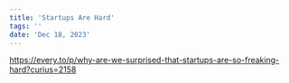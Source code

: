 ```yaml
---
title: 'Startups Are Hard'
tags: ''
date: 'Dec 18, 2023'
---
```


https://every.to/p/why-are-we-surprised-that-startups-are-so-freaking-hard?curius=2158
